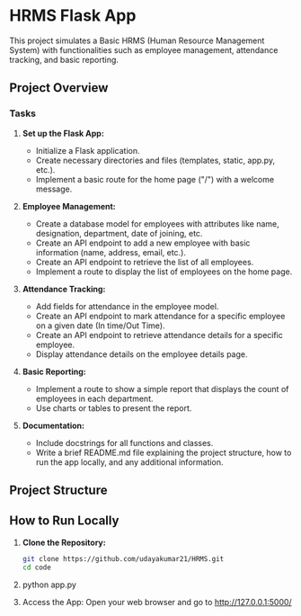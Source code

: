 # HRMS Flask App

This project simulates a Basic HRMS (Human Resource Management System) with functionalities such as employee management, attendance tracking, and basic reporting.

## Project Overview

### Tasks

1. **Set up the Flask App:**
    - Initialize a Flask application.
    - Create necessary directories and files (templates, static, app.py, etc.).
    - Implement a basic route for the home page ("/") with a welcome message.

2. **Employee Management:**
    - Create a database model for employees with attributes like name, designation, department, date of joining, etc.
    - Create an API endpoint to add a new employee with basic information (name, address, email, etc.).
    - Create an API endpoint to retrieve the list of all employees.
    - Implement a route to display the list of employees on the home page.

3. **Attendance Tracking:**
    - Add fields for attendance in the employee model.
    - Create an API endpoint to mark attendance for a specific employee on a given date (In time/Out Time).
    - Create an API endpoint to retrieve attendance details for a specific employee.
    - Display attendance details on the employee details page.

4. **Basic Reporting:**
    - Implement a route to show a simple report that displays the count of employees in each department.
    - Use charts or tables to present the report.

5. **Documentation:**
    - Include docstrings for all functions and classes.
    - Write a brief README.md file explaining the project structure, how to run the app locally, and any additional information.

## Project Structure


## How to Run Locally

1. **Clone the Repository:**
   ```bash
   git clone https://github.com/udayakumar21/HRMS.git
   cd code

2. python app.py

3. Access the App:
Open your web browser and go to http://127.0.0.1:5000/
